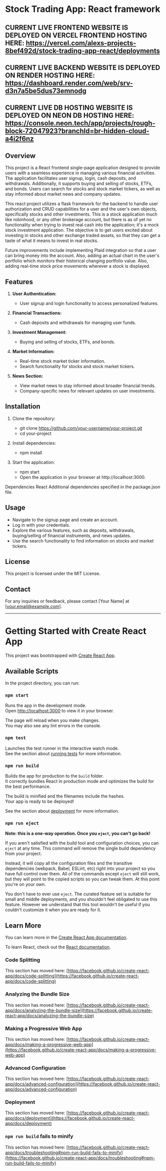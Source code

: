 # Stock Trading App: React framework

## CURRENT LIVE FRONTEND WEBSITE IS DEPLOYED ON VERCEL FRONTEND HOSTING HERE: https://vercel.com/alexs-projects-8bef492d/stock-trading-app-react/deployments

## CURRENT LIVE BACKEND WEBSITE IS DEPLOYED ON RENDER HOSTING HERE: https://dashboard.render.com/web/srv-d3n7a5be5dus73emnodg

## CURRENT LIVE DB HOSTING WEBSITE IS DEPLOYED ON NEON DB HOSTING HERE: https://console.neon.tech/app/projects/rough-block-72047923?branchId=br-hidden-cloud-a4i2f6nz

## Overview

This project is a React frontend single-page application designed to provide users with a seamless experience in managing various financial activities. The application facilitates user signup, login, cash deposits, and withdrawals. Additionally, it supports buying and selling of stocks, ETFs, and bonds. Users can search for stocks and stock market tickers, as well as stay informed about market news and company updates.

This react project utilizes a flask framework for the backend to handle user authorization and CRUD capabilities for a user and the user's own objects, specifically stocks and other investments. This is a stock application much like robinhood, or any other brokerage account, but there is as of yet no functionality when trying to invest real cash into the application; it's a mock stock investment application. The objective is to get users excited about investing in stocks and other exchange traded assets, so that they can get a taste of what it means to invest in real stocks.

Future improvements include implementing Plaid integration so that a user can bring money into the account. Also, adding an actual chart in the user's portfolio which monitors their historical changing portfolio value. Also, adding real-time stock price movements wherever a stock is displayed.


## Features

1. **User Authentication:**
   - User signup and login functionality to access personalized features.

2. **Financial Transactions:**
   - Cash deposits and withdrawals for managing user funds.

3. **Investment Management:**
   - Buying and selling of stocks, ETFs, and bonds.

4. **Market Information:**
   - Real-time stock market ticker information.
   - Search functionality for stocks and stock market tickers.

5. **News Section:**
   - View market news to stay informed about broader financial trends.
   - Company-specific news for relevant updates on user investments.

## Installation

1. Clone the repository:
   - git clone https://github.com/your-username/your-project.git
   - cd your-project

2. Install dependencies:
   - npm install

3. Start the application:
   - npm start
   - Open the application in your browser at http://localhost:3000.

Dependencies
React
Additional dependencies specified in the package.json file.

## Usage

   - Navigate to the signup page and create an account.
   - Log in with your credentials.
   - Explore the various features, such as deposits, withdrawals, buying/selling of financial instruments, and news updates.
   - Use the search functionality to find information on stocks and market tickers.

## License
This project is licensed under the MIT License.

## Contact
For any inquiries or feedback, please contact [Your Name] at [your.email@example.com].


-----------------------


# Getting Started with Create React App

This project was bootstrapped with [Create React App](https://github.com/facebook/create-react-app).

## Available Scripts

In the project directory, you can run:

### `npm start`

Runs the app in the development mode.\
Open [http://localhost:3000](http://localhost:3000) to view it in your browser.

The page will reload when you make changes.\
You may also see any lint errors in the console.

### `npm test`

Launches the test runner in the interactive watch mode.\
See the section about [running tests](https://facebook.github.io/create-react-app/docs/running-tests) for more information.

### `npm run build`

Builds the app for production to the `build` folder.\
It correctly bundles React in production mode and optimizes the build for the best performance.

The build is minified and the filenames include the hashes.\
Your app is ready to be deployed!

See the section about [deployment](https://facebook.github.io/create-react-app/docs/deployment) for more information.

### `npm run eject`

**Note: this is a one-way operation. Once you `eject`, you can't go back!**

If you aren't satisfied with the build tool and configuration choices, you can `eject` at any time. This command will remove the single build dependency from your project.

Instead, it will copy all the configuration files and the transitive dependencies (webpack, Babel, ESLint, etc) right into your project so you have full control over them. All of the commands except `eject` will still work, but they will point to the copied scripts so you can tweak them. At this point you're on your own.

You don't have to ever use `eject`. The curated feature set is suitable for small and middle deployments, and you shouldn't feel obligated to use this feature. However we understand that this tool wouldn't be useful if you couldn't customize it when you are ready for it.

## Learn More

You can learn more in the [Create React App documentation](https://facebook.github.io/create-react-app/docs/getting-started).

To learn React, check out the [React documentation](https://reactjs.org/).

### Code Splitting

This section has moved here: [https://facebook.github.io/create-react-app/docs/code-splitting](https://facebook.github.io/create-react-app/docs/code-splitting)

### Analyzing the Bundle Size

This section has moved here: [https://facebook.github.io/create-react-app/docs/analyzing-the-bundle-size](https://facebook.github.io/create-react-app/docs/analyzing-the-bundle-size)

### Making a Progressive Web App

This section has moved here: [https://facebook.github.io/create-react-app/docs/making-a-progressive-web-app](https://facebook.github.io/create-react-app/docs/making-a-progressive-web-app)

### Advanced Configuration

This section has moved here: [https://facebook.github.io/create-react-app/docs/advanced-configuration](https://facebook.github.io/create-react-app/docs/advanced-configuration)

### Deployment

This section has moved here: [https://facebook.github.io/create-react-app/docs/deployment](https://facebook.github.io/create-react-app/docs/deployment)

### `npm run build` fails to minify

This section has moved here: [https://facebook.github.io/create-react-app/docs/troubleshooting#npm-run-build-fails-to-minify](https://facebook.github.io/create-react-app/docs/troubleshooting#npm-run-build-fails-to-minify)
